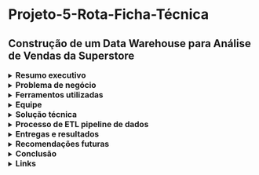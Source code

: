 # Projeto-5-Rota-Ficha-Técnica
## Construção de um Data Warehouse para Análise de Vendas da Superstore

  </details>
  
  <details>
  <summary><strong style="font-size: 16px;">Resumo executivo</strong></summary>
    
Este projeto teve como objetivo principal a transformação de dados brutos e desestruturados, provenientes de múltiplas fontes, em um modelo de dados analítico e robusto. Através do processo de ETL (Extração, Transformação e Carga), foi construído um Data Warehouse no Google BigQuery, utilizando a modelagem dimensional Star Schema. A solução permite que a empresa Superstore realize análises de vendas mais eficientes e estratégicas, cruzando informações de clientes, produtos, localização, pedidos e concorrentes de forma integrada.

  </details>
  
  <details>
  <summary><strong style="font-size: 16px;">Problema de negócio</strong></summary>
    
Os dados de vendas da Superstore, originalmente em um arquivo CSV, e as informações de concorrentes, obtidas via web scraping, encontravam-se isolados e sem uma estrutura relacional otimizada. A ausência de um sistema tabular unificado e uma arquitetura de dados consistente dificultava a realização de consultas complexas, a medição de KPIs (Key Performance Indicators) e a extração de insights valiosos para a tomada de decisões.

  </details>
  
  <details>
  <summary><strong style="font-size: 16px;">Ferramentos utilizadas</strong></summary>
    
 •	BigQuery: criação das tabelas, execução das consultas SQL, transformação e modelagem dimensional.
 •	Python (pandas + bigquery): leitura, limpeza e carga dos dados automatizada.
 •	Google Sheets (IMPORTHTML): extração de dados externos via scraping.
 •	Apresentação google: criação da apresentação final com storytelling visual.

  </details>
  
  <details>
  <summary><strong style="font-size: 16px;">Equipe</strong></summary>
    
Cassia Silva

  </details>
  
  <details>
  <summary><strong style="font-size: 16px;">Solução técnica</strong></summary>
    
A solução implementada foi a criação de um Data Warehouse utilizando a modelagem Star Schema. Esta arquitetura foi escolhida por sua capacidade de otimizar consultas analíticas, facilitar a compreensão dos dados e simplificar a agregação de métricas.
•	Modelo de dados:
o	Tabela de fatos (fact_sales): Tabela central que armazena as métricas quantitativas de cada transação de venda, como sales, profit, quantity e shipping_cost. Possui chaves estrangeiras (FKs) que se conectam às tabelas de dimensão.
o	Tabelas de dimensão (dim_...): Tabelas que fornecem o contexto descritivo para os fatos. Cada dimensão armazena atributos sobre:
	dim_customer (Quem comprou?): customer_id, customer_name, segment.
	dim_product (O que foi vendido?): product_id, product_name, category, sub_category.
	dim_location (Onde aconteceu?): location_id, city, state, country, region.
	dim_order (Quando aconteceu?): order_id, order_date, ship_date, order_priority, ship_mode.
	dim_concorrentes (Dados contextuais): concorrente_id, company, country, industry.

  </details>
  
  <details>
  <summary><strong style="font-size: 16px;">Processo de ETL pipeline de dados</strong></summary>
    
Um pipeline de ETL automatizado foi desenvolvido para extrair os dados, transformá-los e carregá-los no BigQuery, seguindo uma ordem de dependência lógica.
•	Tecnologias:
o	Linguagem de programação: Python
o	Bibliotecas: Pandas para manipulação e transformação de dados, pandas-gbq e google-cloud-bigquery para a carga de dados no BigQuery.
o	Destino: Google BigQuery.
•	Fluxo de trabalho do pipeline:
1.	Extração: Dados brutos são lidos do arquivo CSV da Superstore e de uma fonte externa (web scraping de dados de concorrentes).
2.	Transformação: Os dados são limpos, padronizados e agregados. Chaves primárias (surrogate keys) são geradas para cada tabela de dimensão. A tabela de fatos é construída em seguida, utilizando as chaves estrangeiras para referenciar as dimensões já criadas.
3.	Carga: Os DataFrames processados são carregados na ordem correta para o BigQuery:
	Primeiro, todas as tabelas de dimensão.
	Por último, a tabela de fatos, que depende das chaves das dimensões.

  </details>
  
  <details>
  <summary><strong style="font-size: 16px;">Entregas e resultados</strong></summary>
    
•	Código: Um script Python (rota_etl_superstore.py ou .ipynb) contendo a lógica completa de ETL.
•	Estrutura de dados: Um conjunto de tabelas de fatos e dimensões no Google BigQuery.
•	Documentação:
o	Diagrama de modelagem Star Schema.
o	Fluxograma do pipeline de atualização de dados.
•	Análise de Desempenho: A nova estrutura permite consultas complexas com maior eficiência e menor custo computacional, proporcionando uma base sólida para a análise de BI.

  </details>
  
  <details>
  <summary><strong style="font-size: 16px;">Recomendações futuras</strong></summary>
    
•	Automatizar o pipeline - Agendar o pipeline de ETL para execução automática e contínua.
•	Implementar (SCD) Rastrear mudanças nos dados (ex: cliente mudando de segmento) para análises históricas precisas.
•	Ampliar a base com novas fontes (e-commerce, SAC, redes sociais)
•	Criar visões agregadas e dashboards para acompanhamento de KPIs

  </details>
  
  <details>
  <summary><strong style="font-size: 16px;">Conclusão</strong></summary>

Este projeto consolidou o uso de boas práticas de engenharia de dados com foco em análise de negócios, e mostrou como transformar um arquivo bruto em uma estrutura analítica escalável. A modelagem com Star Schema, combinada ao processo ETL limpo e bem documentado, permitiu a construção de uma base sólida para decisões baseadas em dados.

  </details>
  
  <details>
  <summary><strong style="font-size: 16px;">Links</strong></summary>
    
•	[Apresentações google](https://docs.google.com/presentation/d/1sGMw_1xxm-tVbcfihM8Qujl1IWJSM1VAc0pAmAUibgs/edit?usp=sharing)
•	[Apresentação de vídeo (Loom) 
